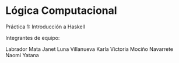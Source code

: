 # Lógica Computacional
Práctica 1: Introducción a Haskell

Integrantes de equipo: 

Labrador Mata Janet
Luna Villanueva Karla Victoria 
Mociño Navarrete Naomi Yatana
